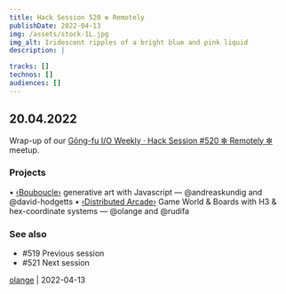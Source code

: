 ```yaml
---
title: Hack Session 520 ✼ Remotely
publishDate: 2022-04-13
img: /assets/stock-1L.jpg
img_alt: Iridescent ripples of a bright blue and pink liquid
description: |

tracks: []
technos: []
audiences: []
---
```


## 20.04.2022

Wrap-up of our [Gōng-fu I/O Weekly · Hack Session #520 ✼ Remotely ✼](https://www.meetup.com/gōngfuIO/events/zdgwssydcgbbc/) meetup.

### Projects

• [‹Bouboucle›](http://bouboucle.com) generative art with Javascript — @andreaskundig and @david-hodgetts 
• [‹Distributed Arcade›](https://github.com/olange/arcade) Game World & Boards with H3 & hex-coordinate systems — @olange and @rudifa

### See also

* #519 Previous session
* #521 Next session

[olange](https://github.com/olange) | 2022-04-13


